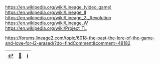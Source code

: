 https://en.wikipedia.org/wiki/Lineage_(video_game)
https://en.wikipedia.org/wiki/Lineage_II
https://en.wikipedia.org/wiki/Lineage_2:_Revolution
https://en.wikipedia.org/wiki/Lineage_W
https://en.wikipedia.org/wiki/Project_TL

https://forums.lineage2.com/topic/6018-the-past-the-lore-of-the-game-and-love-for-l2-erased/?do=findComment&comment=48182

|[↩️](header.md)|[🔮](arts.md)|[ℹ️](info.md)|
|:---:|:---:|:---:|
